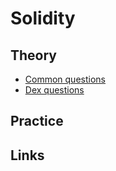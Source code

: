 # Solidity

## Theory
  - [Common questions](./theory/common-questions.md)
  - [Dex questions](./theory/dex-questions.md)
## Practice

## Links